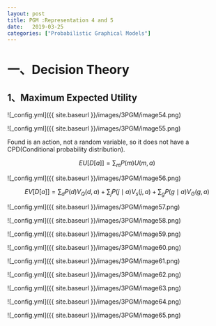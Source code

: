 ```yaml
---
layout: post
title: PGM :Representation 4 and 5
date:   2019-03-25
categories: ["Probabilistic Graphical Models"]
---
```


# 一、Decision Theory  

## 1、Maximum Expected Utility  



![_config.yml]({{ site.baseurl }}/images/3PGM/image54.png) 

![_config.yml]({{ site.baseurl }}/images/3PGM/image55.png)   

Found is an action, not a random variable, so it does not have a CPD(Conditional probability distribution).  

$$EU[D[a]]=\sum_{m}P(m)U(m,a)$$  

![_config.yml]({{ site.baseurl }}/images/3PGM/image56.png)   


$$EV[D[a]]=\sum_{d}P(d)V_{Q}(d,a)+\sum_{j}P(j\mid a)V_{s}(j,a)+\sum_{g}P(g\mid a)V_{G}(g,a)$$   

![_config.yml]({{ site.baseurl }}/images/3PGM/image57.png)   

![_config.yml]({{ site.baseurl }}/images/3PGM/image58.png)   

![_config.yml]({{ site.baseurl }}/images/3PGM/image59.png)   

![_config.yml]({{ site.baseurl }}/images/3PGM/image60.png)   

![_config.yml]({{ site.baseurl }}/images/3PGM/image61.png)   


![_config.yml]({{ site.baseurl }}/images/3PGM/image62.png)   


![_config.yml]({{ site.baseurl }}/images/3PGM/image63.png)   

![_config.yml]({{ site.baseurl }}/images/3PGM/image64.png)   


![_config.yml]({{ site.baseurl }}/images/3PGM/image65.png)   





